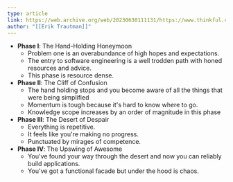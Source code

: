 ```yaml
---
type: article
link: https://web.archive.org/web/20230630111131/https://www.thinkful.com/blog/why-learning-to-code-is-so-damn-hard/
author: "[[Erik Trautman]]"
---
```

- **Phase I**: The Hand-Holding Honeymoon
	- Problem one is an overabundance of high hopes and expectations.
	- The entry to software engineering is a well trodden path with honed resources and advice.
	- This phase is resource dense.
- **Phase II**: The Cliff of Confusion
	- The hand holding stops and you become aware of all the things that were being simplified
	- Momentum is tough because it's hard to know where to go.
	- Knowledge scope increases by an order of magnitude in this phase
- **Phase III**: The Desert of Despair
	- Everything is repetitive.
	- It feels like you're making no progress.
	- Punctuated by mirages of competence.
- **Phase IV**: The Upswing of Awesome
	- You've found your way through the desert and now you can reliably build applications.
	- You've got a functional facade but under the hood is chaos.